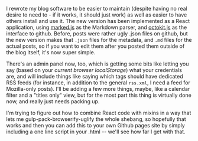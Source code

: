 I rewrote my blog software to be easier to maintain (despite having no real desire to need to - if it works, it should just work) as well as easier to have others install and use it. The new version has been implemented as a React application, using [marked.js](https://www.npmjs.com/package/marked) as the Markdown parser, and [octokit.js](https://www.npmjs.com/package/octokit) as the interface to github. Before, posts were rather ugly .json files on github, but the new version makes that `.json` files for the metadata, and `.md` files for the actual posts, so if you want to edit them after you posted them outside of the blog itself, it's now super simple.

There's an admin panel now, too, which is getting some bits like letting you say (based on your *current browser localStorage*) what your credentials are, and will include things like saying which tags should have dedicated RSS feeds (for instance, in addition to the general `rss.xml`, I need a feed for Mozilla-only posts). I'll be adding a few more things, maybe, like a calendar filter and a "titles only" view, but for the most part this thing is virtually done now, and really just needs packing up.

I'm trying to figure out how to combine React code with mixins in a way that lets me gulp-pack-browserify-uglify the whole shebang, so hopefully that works and then you can add this to your own Github pages site by simply including a one line script in your .html -- we'll see how far I get with that.